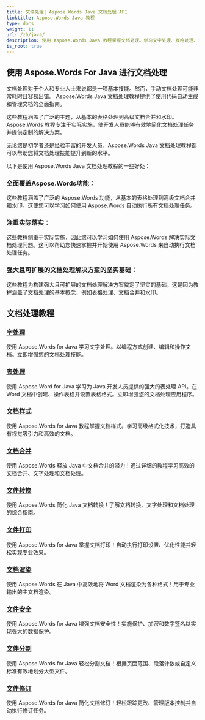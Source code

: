 ```yaml
---
title: 文件处理| Aspose.Words Java 文档处理 API
linktitle: Aspose.Words Java 教程
type: docs
weight: 11
url: /zh/java/
description: 使用 Aspose.Words Java 教程掌握文档处理。学习文字处理、表格处理、合并等。高效地自动化文档任务。
is_root: true
---
```

## 使用 Aspose.Words For Java 进行文档处理
文档处理对于个人和专业人士来说都是一项基本技能。然而，手动文档处理可能非常耗时且容易出错。 Aspose.Words Java 文档处理教程提供了使用代码自动生成和管理文档的全面指南。

这些教程涵盖了广泛的主题，从基本的表格处理到高级文档合并和水印。 Aspose.Words 教程专注于实际实施，使开发人员能够有效地简化文档处理任务并提供定制的解决方案。

无论您是初学者还是经验丰富的开发人员，Aspose.Words Java 文档处理教程都可以帮助您将文档处理技能提升到新的水平。

以下是使用 Aspose.Words Java 文档处理教程的一些好处：

### 全面覆盖Aspose.Words功能： 
这些教程涵盖了广泛的 Aspose.Words 功能，从基本的表格处理到高级文档合并和水印。这使您可以学习如何使用 Aspose.Words 自动执行所有文档处理任务。
### 注重实际落实： 
这些教程侧重于实际实施，因此您可以学习如何使用 Aspose.Words 解决实际文档处理问题。这可以帮助您快速掌握并开始使用 Aspose.Words 来自动执行文档处理任务。
### 强大且可扩展的文档处理解决方案的坚实基础：
这些教程为构建强大且可扩展的文档处理解决方案奠定了坚实的基础。这是因为教程涵盖了文档处理的基本概念，例如表格处理、文档合并和水印。
## 文档处理教程
### [字处理](./word-processing/) 
使用 Aspose.Words for Java 学习文字处理。以编程方式创建、编辑和操作文档。立即增强您的文档处理技能。
### [表处理](./table-processing/)
使用 Aspose.Word for Java 学习为 Java 开发人员提供的强大的表处理 API。在 Word 文档中创建、操作表格并设置表格格式。立即增强您的文档处理应用程序。
### [文档样式](./document-styling/)
使用 Aspose.Words for Java 教程掌握文档样式。学习高级格式化技术，打造具有视觉吸引力和高效的文档。 
### [文档合并](./document-merging/)
使用 Aspose.Words 释放 Java 中文档合并的潜力！通过详细的教程学习高效的文档合并、文字处理和文档处理。 
### [文件转换](./document-converting/)
使用 Aspose.Words 简化 Java 文档转换！了解文档转换、文字处理和文档处理的综合指南。
### [文件打印](./document-printing/)
使用 Aspose.Words for Java 掌握文档打印！自动执行打印设置、优化性能并轻松实现专业效果。
### [文档渲染](./document-rendering/)
使用 Aspose.Words 在 Java 中高效地将 Word 文档渲染为各种格式！用于专业输出的主文档渲染。
### [文件安全](./document-security/)
使用 Aspose.Words for Java 增强文档安全性！实施保护、加密和数字签名以实现强大的数据保护。 
### [文件分割](./document-splitting/)
使用 Aspose.Words for Java 轻松分割文档！根据页面范围、段落计数或自定义标准有效地划分大型文件。
### [文件修订](./document-revision/)
使用 Aspose.Words for Java 简化文档修订！轻松跟踪更改、管理版本控制并自动执行修订任务。 